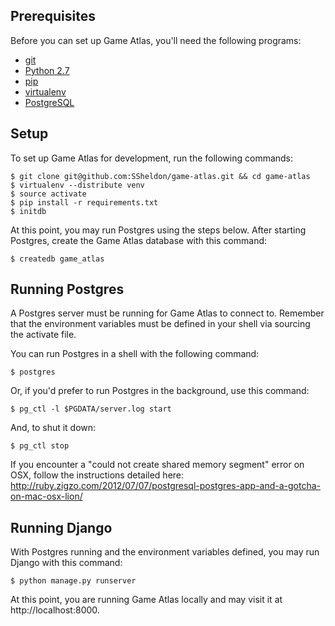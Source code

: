 Prerequisites
----------
Before you can set up Game Atlas, you'll need the following programs:
* [git](http://git-scm.com)
* [Python 2.7](http://www.python.org)
* [pip](http://www.pip-installer.org)
* [virtualenv](http://www.virtualenv.org)
* [PostgreSQL](http://www.postgresql.org)

Setup
----------
To set up Game Atlas for development, run the following commands:

    $ git clone git@github.com:SSheldon/game-atlas.git && cd game-atlas
    $ virtualenv --distribute venv
    $ source activate
    $ pip install -r requirements.txt
    $ initdb

At this point, you may run Postgres using the steps below.
After starting Postgres, create the Game Atlas database with this command:

    $ createdb game_atlas

Running Postgres
----------
A Postgres server must be running for Game Atlas to connect to.
Remember that the environment variables must be defined in your shell via
sourcing the activate file.

You can run Postgres in a shell with the following command:

    $ postgres

Or, if you'd prefer to run Postgres in the background, use this command:

    $ pg_ctl -l $PGDATA/server.log start

And, to shut it down:

    $ pg_ctl stop

If you encounter a "could not create shared memory segment" error on OSX,
follow the instructions detailed here:
http://ruby.zigzo.com/2012/07/07/postgresql-postgres-app-and-a-gotcha-on-mac-osx-lion/

Running Django
----------
With Postgres running and the environment variables defined, you may run
Django with this command:

    $ python manage.py runserver

At this point, you are running Game Atlas locally and may visit it at
http://localhost:8000.
